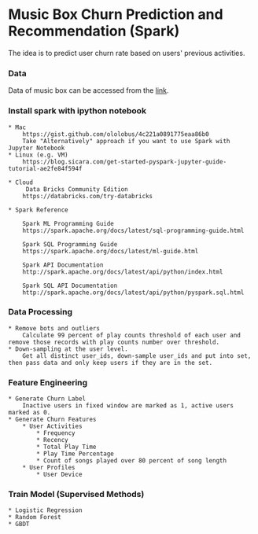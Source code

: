 # Music Box Churn Prediction and Recommendation (Spark)

The idea is to predict user churn rate based on users' previous activities.


### Data 
Data of music box can be accessed from the [link](https://bittigermusicplayerdata.s3-us-west-2.amazonaws.com/list.html). 

### Install spark with ipython notebook
	* Mac
		https://gist.github.com/ololobus/4c221a0891775eaa86b0
		Take "Alternatively" approach if you want to use Spark with Jupyter Notebook
	* Linux (e.g. VM)
		https://blog.sicara.com/get-started-pyspark-jupyter-guide-tutorial-ae2fe84f594f

	* Cloud
		 Data Bricks Community Edition
		https://databricks.com/try-databricks

	* Spark Reference

		Spark ML Programming Guide
		https://spark.apache.org/docs/latest/sql-programming-guide.html

		Spark SQL Programming Guide
		https://spark.apache.org/docs/latest/ml-guide.html

		Spark API Documentation
		http://spark.apache.org/docs/latest/api/python/index.html

		Spark SQL API Documentation
		http://spark.apache.org/docs/latest/api/python/pyspark.sql.html
		

### Data Processing 
	* Remove bots and outliers
		Calculate 99 percent of play counts threshold of each user and remove those records with play counts number over threshold.
	* Down-sampling at the user level. 
		Get all distinct user_ids, down-sample user_ids and put into set, then pass data and only keep users if they are in the set. 


### Feature Engineering
	* Generate Churn Label
		Inactive users in fixed window are marked as 1, active users marked as 0.
	* Generate Churn Features
		* User Activities
			* Frequency
			* Recency
			* Total Play Time 
			* Play Time Percentage
			* Count of songs played over 80 percent of song length
		* User Profiles
			* User Device
	
### Train Model (Supervised Methods)
	* Logistic Regression
	* Random Forest
	* GBDT
	
	



